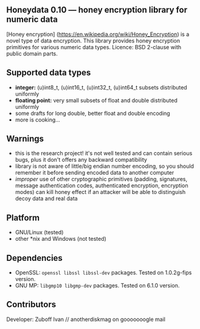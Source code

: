 ## Honeydata 0.10 — honey encryption library for numeric data
[Honey encryption] (https://en.wikipedia.org/wiki/Honey_Encryption) is a novel type of data encryption. This library provides honey encryption primitives for various numeric data types. Licence: BSD 2-clause with public domain parts.

## Supported data types
* **integer:** (u)int8_t, (u)int16_t, (u)int32_t, (u)int64_t subsets distributed uniformly
* **floating point:** very small subsets of float and double distributed uniformly
* some drafts for long double, better float and double encoding
* more is cooking...

## Warnings
* this is the research project! it's not well tested and can contain serious bugs, plus it don't offers any backward compatibility
* library is not aware of little/big endian number encoding, so you should remember it before sending encoded data to another computer
* *improper* use of other cryptographic primitives (padding, signatures, message authentication codes, authenticated encryption, encryption modes) can kill honey effect if an attacker will be able to distinguish decoy data and real data

## Platform
* GNU/Linux (tested)
* other *nix and Windows (not tested)

## Dependencies
* OpenSSL: `openssl libssl libssl-dev` packages. Tested on 1.0.2g-fips version.
* GNU MP: `libgmp10 libgmp-dev` packages. Tested on 6.1.0 version.

## Contributors
Developer: Zuboff Ivan // anotherdiskmag on gooooooogle mail

